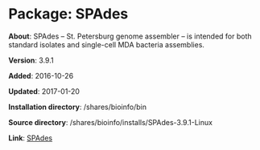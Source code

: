 # Package: SPAdes

**About**: SPAdes – St. Petersburg genome assembler – is intended for both standard isolates and single-cell MDA bacteria assemblies.

**Version**: 3.9.1

**Added**: 2016-10-26

**Updated**: 2017-01-20

**Installation directory**: /shares/bioinfo/bin

**Source directory**: /shares/bioinfo/installs/SPAdes-3.9.1-Linux

**Link**: [SPAdes](http://cab.spbu.ru/software/spades/)
